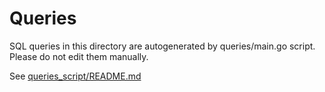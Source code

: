 # Queries

SQL queries in this directory are autogenerated by queries/main.go script. Please do not edit them manually.

See [queries_script/README.md](../../../queries_script/README.md)